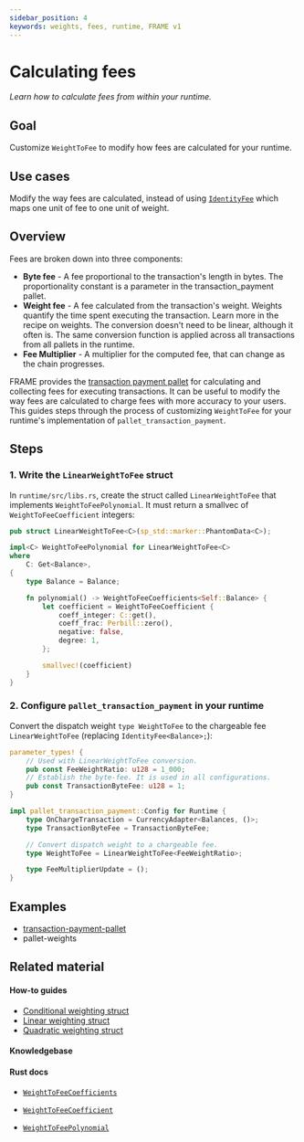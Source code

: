 ```yaml
---
sidebar_position: 4
keywords: weights, fees, runtime, FRAME v1
---
```


# Calculating fees

_Learn how to calculate fees from within your runtime._

## Goal

Customize `WeightToFee` to modify how fees are calculated for your runtime.

## Use cases

Modify the way fees are calculated, instead of using [`IdentityFee`][identityfee-rustdocs] which maps one unit of fee to one unit of weight.

## Overview

Fees are broken down into three components:

- **Byte fee** - A fee proportional to the transaction's length in bytes. The proportionality constant is a parameter in the transaction_payment pallet.
- **Weight fee** - A fee calculated from the transaction's weight. Weights quantify the time spent executing the transaction. Learn more in the recipe on weights. The conversion doesn't need to be linear, although it often is. The same conversion function is applied across all transactions from all pallets in the runtime.
- **Fee Multiplier** - A multiplier for the computed fee, that can change as the chain progresses.

FRAME provides the [transaction payment pallet][transaction-frame] for calculating and collecting fees for executing transactions. It
can be useful to modify the way fees are calculated to charge fees with more accuracy to your users. This guides steps through the process of customizing `WeightToFee` for your runtime's implementation of `pallet_transaction_payment`.

## Steps

### 1. Write the `LinearWeightToFee` struct

In `runtime/src/libs.rs`, create the struct called `LinearWeightToFee` that implements `WeightToFeePolynomial`. It must return
a smallvec of `WeightToFeeCoefficient` integers:

```rust
pub struct LinearWeightToFee<C>(sp_std::marker::PhantomData<C>);

impl<C> WeightToFeePolynomial for LinearWeightToFee<C>
where
	C: Get<Balance>,
{
	type Balance = Balance;

	fn polynomial() -> WeightToFeeCoefficients<Self::Balance> {
		let coefficient = WeightToFeeCoefficient {
			coeff_integer: C::get(),
			coeff_frac: Perbill::zero(),
			negative: false,
			degree: 1,
		};

		smallvec!(coefficient)
	}
}
```

### 2. Configure `pallet_transaction_payment` in your runtime

Convert the dispatch weight
`type WeightToFee` to the chargeable fee `LinearWeightToFee` (replacing `IdentityFee<Balance>;`):

```rust
parameter_types! {
    // Used with LinearWeightToFee conversion.
	pub const FeeWeightRatio: u128 = 1_000;
	// Establish the byte-fee. It is used in all configurations.
	pub const TransactionByteFee: u128 = 1;
}

impl pallet_transaction_payment::Config for Runtime {
	type OnChargeTransaction = CurrencyAdapter<Balances, ()>;
	type TransactionByteFee = TransactionByteFee;

	// Convert dispatch weight to a chargeable fee.
	type WeightToFee = LinearWeightToFee<FeeWeightRatio>;

	type FeeMultiplierUpdate = ();
}
```

## Examples

- [transaction-payment-pallet][transaction-frame]
- pallet-weights

## Related material

#### How-to guides

- [Conditional weighting struct](./conditional-weight-struct)
- [Linear weighting struct](./linear-weight-struct)
- [Quadratic weighting struct](./quadratic-weight-struct)

#### Knowledgebase

#### Rust docs

- [`WeightToFeeCoefficients`](https://substrate.dev/rustdocs/latest/frame_support/weights/type.WeightToFeeCoefficients.html)

- [`WeightToFeeCoefficient`](https://substrate.dev/rustdocs/latest/frame_support/weights/type.WeightToFeeCoefficient.html)
- [`WeightToFeePolynomial`](https://crates.parity.io/frame_support/weights/trait.WeightToFeePolynomial.html)

[transaction-frame]: https://github.com/paritytech/substrate/tree/master/frame/transaction-payment
[identityfee-rustdocs]: https://crates.parity.io/frame_support/weights/struct.IdentityFee.html
